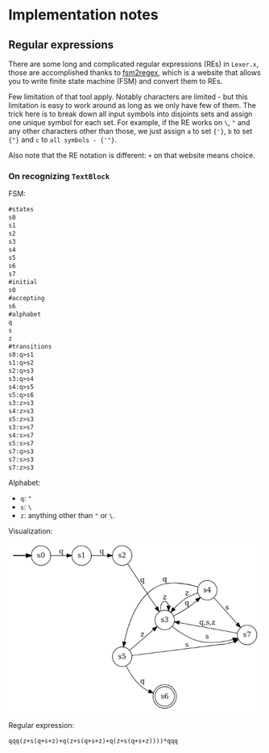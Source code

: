 # Implementation notes

## Regular expressions

There are some long and complicated regular expressions (REs) in `Lexer.x`,
those are accomplished thanks to [fsm2regex](http://ivanzuzak.info/noam/webapps/fsm2regex/),
which is a website that allows you to write finite state machine (FSM)
and convert them to REs.

Few limitation of that tool apply. Notably characters are limited - but this limitation
is easy to work around as long as we only have few of them.
The trick here is to break down all input symbols into disjoints sets
and assign one unique symbol for each set.
For example, if the RE works on `\`, `"` and any other characters other than those,
we just assign `a` to set `{'}`, `b` to set `{"}` and `c` to `all symbols - {'"}`.

Also note that the RE notation is different: `+` on that website means choice.

### On recognizing `TextBlock`

FSM:

```
#states
s0
s1
s2
s3
s4
s5
s6
s7
#initial
s0
#accepting
s6
#alphabet
q
s
z
#transitions
s0:q>s1
s1:q>s2
s2:q>s3
s3:q>s4
s4:q>s5
s5:q>s6
s3:z>s3
s4:z>s3
s5:z>s3
s3:s>s7
s4:s>s7
s5:s>s7
s7:q>s3
s7:s>s3
s7:z>s3
```

Alphabet:

- `q`: `"`
- `s`: `\`
- `z`: anything other than `"` or `\`.

Visualization:

![fsm-TextBlock](docs/imgs/fsm-TextBlock.png)

Regular expression:

```
qqq(z+s(q+s+z)+q(z+s(q+s+z)+q(z+s(q+s+z))))*qqq
```

